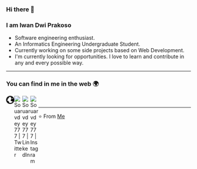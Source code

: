 ### Hi there 👋

### I am Iwan Dwi Prakoso
- Software engineering enthusiast.
- An Informatics Engineering Undergraduate Student. 
- Currently working on some side projects based on Web Development.
- I'm currently looking for opportunities. I love to learn and contribute in any and every possible way.

---

### You can find in me in the web 🌍
[<img align="left" alt="Souarvdey777" width="22px" src="https://raw.githubusercontent.com/iconic/open-iconic/master/svg/globe.svg" />][website]
[<img align="left" alt="Souarvdey777 | Twitter" width="22px" src="https://cdn.jsdelivr.net/npm/simple-icons@v3/icons/twitter.svg" />][twitter]
[<img align="left" alt="Souarvdey777 | LinkedIn" width="22px" src="https://cdn.jsdelivr.net/npm/simple-icons@v3/icons/linkedin.svg" />][linkedin]
[<img align="left" alt="Souarvdey777 | Instagram" width="22px" src="https://cdn.jsdelivr.net/npm/simple-icons@v3/icons/instagram.svg" />][instagram]

<br/>

---
⭐️ From [Me](https://github.com/iwandepe)

[website]: https://www.iwanprakoso.com/
[twitter]: https://twitter.com/iwandepee/
[instagram]: https://www.instagram.com/iwandepee/
[linkedin]: https://www.linkedin.com/in/iwan-dwi-prakoso-a38a5a189/
